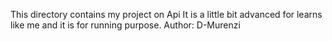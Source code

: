 This directory contains my project on Api
It is a little bit advanced for learns like me
and it is for running purpose.
Author: D-Murenzi
